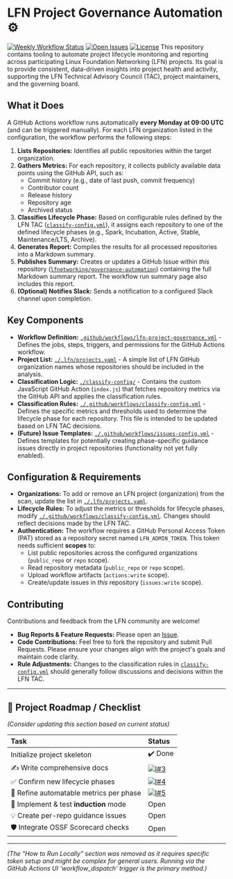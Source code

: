 # LFN Project Governance Automation ⚙️

[![Weekly Workflow Status](https://github.com/lfnetworking/governance-automation/actions/workflows/lfn-project-governance.yml/badge.svg)](https://github.com/lfnetworking/governance-automation/actions/workflows/lfn-project-governance.yml)
[![Open Issues](https://img.shields.io/github/issues/lfnetworking/governance-automation?label=open%20issues)](https://github.com/lfnetworking/governance-automation/issues)
[![License](https://img.shields.io/github/license/lfnetworking/governance-automation)](./LICENSE) This repository contains tooling to automate project lifecycle monitoring and reporting across participating Linux Foundation Networking (LFN) projects. Its goal is to provide consistent, data-driven insights into project health and activity, supporting the LFN Technical Advisory Council (TAC), project maintainers, and the governing board.

## What it Does

A GitHub Actions workflow runs automatically **every Monday at 09:00 UTC** (and can be triggered manually). For each LFN organization listed in the configuration, the workflow performs the following steps:

1.  **Lists Repositories:** Identifies all public repositories within the target organization.
2.  **Gathers Metrics:** For each repository, it collects publicly available data points using the GitHub API, such as:
    * Commit history (e.g., date of last push, commit frequency)
    * Contributor count
    * Release history
    * Repository age
    * Archived status
3.  **Classifies Lifecycle Phase:** Based on configurable rules defined by the LFN TAC ([`classify-config.yml`](./.github/workflows/classify-config.yml)), it assigns each repository to one of the defined lifecycle phases (e.g., Spark, Incubation, Active, Stable, Maintenance/LTS, Archive).
4.  **Generates Report:** Compiles the results for all processed repositories into a Markdown summary.
5.  **Publishes Summary:** Creates or updates a GitHub Issue within *this* repository ([`lfnetworking/governance-automation`](https://github.com/lfnetworking/governance-automation)) containing the full Markdown summary report. The workflow run summary page also includes this report.
6.  **(Optional) Notifies Slack:** Sends a notification to a configured Slack channel upon completion.

## Key Components

* **Workflow Definition:** [`.github/workflows/lfn-project-governance.yml`](./.github/workflows/lfn-project-governance.yml) - Defines the jobs, steps, triggers, and permissions for the GitHub Actions workflow.
* **Project List:** [`./.lfn/projects.yaml`](./.lfn/projects.yaml) - A simple list of LFN GitHub organization names whose repositories should be included in the analysis.
* **Classification Logic:** [`./classify-config/`](./classify-config/) - Contains the custom JavaScript GitHub Action (`index.js`) that fetches repository metrics via the GitHub API and applies the classification rules.
* **Classification Rules:** [`./.github/workflows/classify-config.yml`](./.github/workflows/classify-config.yml) - Defines the specific metrics and thresholds used to determine the lifecycle phase for each repository. This file is intended to be updated based on LFN TAC decisions.
* **(Future) Issue Templates:** [`./.github/workflows/issues-config.yml`](./.github/workflows/issues-config.yml) - Defines templates for potentially creating phase-specific guidance issues directly in project repositories (functionality not yet fully enabled).

## Configuration & Requirements

* **Organizations:** To add or remove an LFN project (organization) from the scan, update the list in [`./.lfn/projects.yaml`](./.lfn/projects.yaml).
* **Lifecycle Rules:** To adjust the metrics or thresholds for lifecycle phases, modify [`./.github/workflows/classify-config.yml`](./.github/workflows/classify-config.yml). Changes should reflect decisions made by the LFN TAC.
* **Authentication:** The workflow requires a GitHub Personal Access Token (PAT) stored as a repository secret named `LFN_ADMIN_TOKEN`. This token needs sufficient **scopes** to:
    * List public repositories across the configured organizations (`public_repo` or `repo` scope).
    * Read repository metadata (`public_repo` or `repo` scope).
    * Upload workflow artifacts (`actions:write` scope).
    * Create/update issues in *this* repository (`issues:write` scope).

## Contributing

Contributions and feedback from the LFN community are welcome!

* **Bug Reports & Feature Requests:** Please open an [Issue](https://github.com/lfnetworking/governance-automation/issues).
* **Code Contributions:** Feel free to fork the repository and submit Pull Requests. Please ensure your changes align with the project's goals and maintain code clarity.
* **Rule Adjustments:** Changes to the classification rules in [`classify-config.yml`](./.github/workflows/classify-config.yml) should generally follow discussions and decisions within the LFN TAC.

---

## 📌 Project Roadmap / Checklist

*(Consider updating this section based on current status)*

| Task                                   | Status                                                                                                                              |
| :------------------------------------- | :---------------------------------------------------------------------------------------------------------------------------------- |
| Initialize project skeleton            | ✔️ Done                                                                                                                            |
| ✍️ Write comprehensive docs            | [![I#3](https://img.shields.io/github/issues/detail/state/lfnetworking/governance-automation/3?label=%233)](https://github.com/lfnetworking/governance-automation/issues/3) |
| ✅ Confirm new lifecycle phases        | [![I#4](https://img.shields.io/github/issues/detail/state/lfnetworking/governance-automation/4?label=%234)](https://github.com/lfnetworking/governance-automation/issues/4) |
| 🎯 Refine automatable metrics per phase | [![I#5](https://img.shields.io/github/issues/detail/state/lfnetworking/governance-automation/5?label=%235)](https://github.com/lfnetworking/governance-automation/issues/5) |
| 🚀 Implement & test **induction** mode | Open                                                                                                                                |
| 💡 Create per-repo guidance issues    | Open                                                                                                                                |
| 🛡️ Integrate OSSF Scorecard checks     | Open                                                                                                                                |

---

*(The "How to Run Locally" section was removed as it requires specific token setup and might be complex for general users. Running via the GitHub Actions UI 'workflow_dispatch' trigger is the primary method.)*
